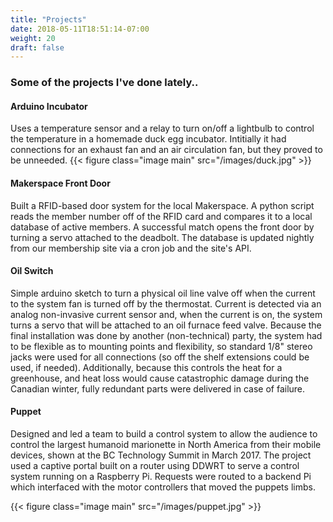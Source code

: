```yaml
---
title: "Projects"
date: 2018-05-11T18:51:14-07:00
weight: 20
draft: false
---
```


### Some of the projects I've done lately..

#### Arduino Incubator [<span class="icon fa-github"></span>](https://github.com/tgray-projects/incubator)
Uses a temperature sensor and a relay to turn on/off a lightbulb to control the temperature in a homemade duck egg incubator.  Intitially it had connections for an exhaust fan and an air circulation fan, but they proved to be unneeded.
{{< figure class="image main" src="/images/duck.jpg" >}}

#### Makerspace Front Door [<span class="icon fa-github"></span>](https://github.com/prmakerspace/prms-door)
Built a RFID-based door system for the local Makerspace.  A python script reads the member number off of the RFID card and compares it to a local database of active members.  A successful match opens the front door by turning a servo attached to the deadbolt.  The database is updated nightly from our membership site via a cron job and the site's API.

#### Oil Switch [<span class="icon fa-github"></span>](https://github.com/tgray-projects/oil-switch)
Simple arduino sketch to turn a physical oil line valve off when the current to the system fan is turned off by the thermostat.  Current is detected via an analog non-invasive current sensor and, when the current is on, the system turns a servo that will be attached to an oil furnace feed valve.  Because the final installation was done by another (non-technical) party, the system had to be flexible as to mounting points and flexibility, so standard 1/8" stereo jacks were used for all connections (so off the shelf extensions could be used, if needed).  Additionally, because this controls the heat for a greenhouse, and heat loss would cause catastrophic damage during the Canadian winter, fully redundant parts were delivered in case of failure.

#### Puppet [<span class="icon fa-github"></span>](https://github.com/tgray-projects/puppetmasters "Backend.") [<span class="icon fa-github"></span>](https://github.com/tgray-projects/BC-Tech-Summit-B.F.G.R.P "User interface.")
Designed and led a team to build a control system to allow the audience to control the largest humanoid marionette in North America from their mobile devices, shown at the BC Technology Summit in March 2017.  The project used a captive portal built on a router using DDWRT to serve a control system running on a Raspberry Pi.  Requests were routed to a backend Pi which interfaced with the motor controllers that moved the puppets limbs.

{{< figure class="image main" src="/images/puppet.jpg" >}}